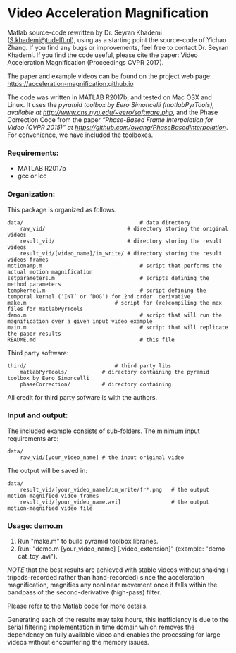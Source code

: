 # Video Acceleration Magnification

Matlab source-code rewritten by Dr. Seyran Khademi (S.khademi@tudelft.nl), using as a starting point the source-code of Yichao Zhang.
If you find any bugs or improvements, feel free to contact Dr. Seyran Khademi. 
If you find the code useful, please cite the paper: Video Acceleration Magnification (Proceedings CVPR 2017).

The paper and example videos can be found on the project web page: https://acceleration-magnification.github.io

The code was written in MATLAB R2017b, and tested on Mac OSX and Linux. 
It uses the *pyramid toolbox by Eero Simoncelli (matlabPyrTools), available at http://www.cns.nyu.edu/~eero/software.php*, and the Phase Correction Code from the paper *“Phase-Based Frame Interpolation for Video (CVPR 2015)” at https://github.com/owang/PhaseBasedInterpolation*. 
For convenience, we have included the toolboxes.

### Requirements:
- MATLAB R2017b
- gcc or lcc

### Organization:
This package is organized as follows.

	data/                                     # data directory
		raw_vid/                          # directory storing the original videos
		result_vid/                       # directory storing the result videos	   
		result_vid/[video_name]/im_write/ # directory storing the result videos frames	   
	motionamp.m                               # script that performs the actual motion magnification
	setparameters.m                           # scripts defining the method parameters
	tempkernel.m                              # script defining the temporal kernel (‘INT’ or ‘DOG’) for 2nd order 	derivative 
	make.m			                  # script for (re)compiling the mex files for matlabPyrTools 
	demo.m                                    # script that will run the magnification over a given input video example
	main.m                                    # script that will replicate the paper results 
	README.md                                 # this file

Third party software:

	third/                            # third party libs 
		matlabPyrTools/           # directory containing the pyramid toolbox by Eero Simoncelli 	
		phaseCorrection/          # directory containing	 	

All credit for third party sofware is with the authors. 


### Input and output:

The included example consists of sub-folders. The minimum input requirements are:

	data/
		raw_vid/[your_video_name] # the input original video

The output will be saved in:

	data/
		result_vid/[your_video_name]/im_write/fr*.png	# the output motion-magnified video frames
		result_vid/[your_video_name.avi]             	# the output motion-magnified video file

### Usage: demo.m

1) Run "make.m" to build pyramid toolbox libraries.
2) Run: "demo.m [your_video_name] [.video_extension]" (example: "demo cat_toy .avi").


*NOTE* that the best results are achieved with stable videos without shaking ( tripods-recorded rather than hand-recorded) since the acceleration magnification, magnifies any nonlinear movement once it falls within the bandpass of the second-derivative (high-pass) filter. 

Please refer to the Matlab code for more details. 

Generating each of the results may take hours, this inefficiency is due to the serial filtering implementation in time domain which removes the dependency on fully available video and enables the processing for large videos without encountering the memory issues.  
